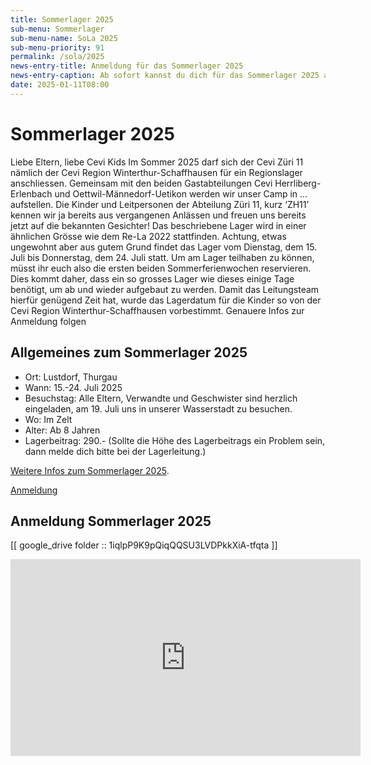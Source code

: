 ```yaml
---
title: Sommerlager 2025
sub-menu: Sommerlager
sub-menu-name: SoLa 2025
sub-menu-priority: 91
permalink: /sola/2025
news-entry-title: Anmeldung für das Sommerlager 2025
news-entry-caption: Ab sofort kannst du dich für das Sommerlager 2025 anmelden. Tauche ein in die Weltstadt-Wasserstadt!
date: 2025-01-11T08:00
---
```


# Sommerlager 2025

Liebe Eltern, liebe Cevi Kids
Im Sommer 2025 darf sich der Cevi Züri 11 nämlich der Cevi Region Winterthur-Schaffhausen für ein Regionslager
anschliessen.
Gemeinsam mit den beiden Gastabteilungen Cevi Herrliberg-Erlenbach und Oettwil-Männedorf-Uetikon werden wir unser Camp
in … aufstellen. Die Kinder und Leitpersonen der Abteilung Züri 11, kurz ‘ZH11’ kennen wir ja bereits
aus vergangenen Anlässen und freuen uns bereits jetzt auf die bekannten Gesichter!
Das beschriebene Lager wird in einer ähnlichen Grösse wie dem Re-La 2022 stattfinden. Achtung, etwas ungewohnt aber aus
gutem Grund findet das Lager vom Dienstag, dem 15. Juli bis Donnerstag, dem 24. Juli statt. Um am Lager teilhaben zu
können, müsst ihr euch also die ersten beiden Sommerferienwochen reservieren. Dies kommt daher, dass ein so grosses
Lager wie dieses einige Tage benötigt, um ab und wieder aufgebaut zu werden. Damit das Leitungsteam hierfür genügend
Zeit hat, wurde das Lagerdatum für die Kinder so von der Cevi Region Winterthur-Schaffhausen vorbestimmt.
Genauere Infos zur Anmeldung folgen

## Allgemeines zum Sommerlager 2025

<ul>
  <li>Ort: Lustdorf, Thurgau</li>
  <li>Wann: 15.-24. Juli 2025</li>
  <li>Besuchstag: Alle Eltern, Verwandte und Geschwister sind herzlich eingeladen, am 19. Juli uns in unserer Wasserstadt zu besuchen.</li>
  <li>Wo: Im Zelt</li>
  <li>Alter: Ab 8 Jahren</li>
  <li>Lagerbeitrag: 290.- (Sollte die Höhe des Lagerbeitrags ein Problem sein, dann melde dich bitte bei der Lagerleitung.)</li>
</ul>


[Weitere Infos zum Sommerlager 2025](https://weltstadt.ws/).

[Anmeldung](https://db.cevi.ch/groups/3/public_events/4417)

## Anmeldung Sommerlager 2025

[[ google_drive folder :: 1iqlpP9K9pQiqQQSU3LVDPkkXiA-tfqta ]]

<iframe width="560" height="315" src="https://www.youtube.com/embed/hv2POXCYD_Q?si=usjM5P4cCC1fQ431" title="YouTube video player" frameborder="0" allow="accelerometer; autoplay; clipboard-write; encrypted-media; gyroscope; picture-in-picture; web-share" referrerpolicy="strict-origin-when-cross-origin" allowfullscreen></iframe>
